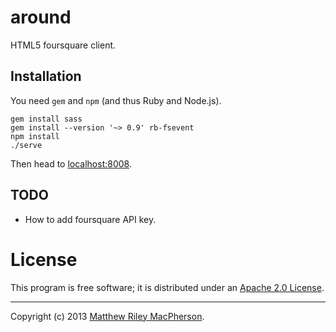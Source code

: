 around
======

HTML5 foursquare client.

## Installation ##

You need `gem` and `npm` (and thus Ruby and Node.js).

    gem install sass
    gem install --version '~> 0.9' rb-fsevent
    npm install
    ./serve

Then head to [localhost:8008](http://localhost:8008/).

## TODO ##

 * How to add foursquare API key.

# License #

This program is free software; it is distributed under an
[Apache 2.0 License](http://github.com/tofumatt/around/blob/master/LICENSE).

---

Copyright (c) 2013 [Matthew Riley MacPherson](http://lonelyvegan.com).
